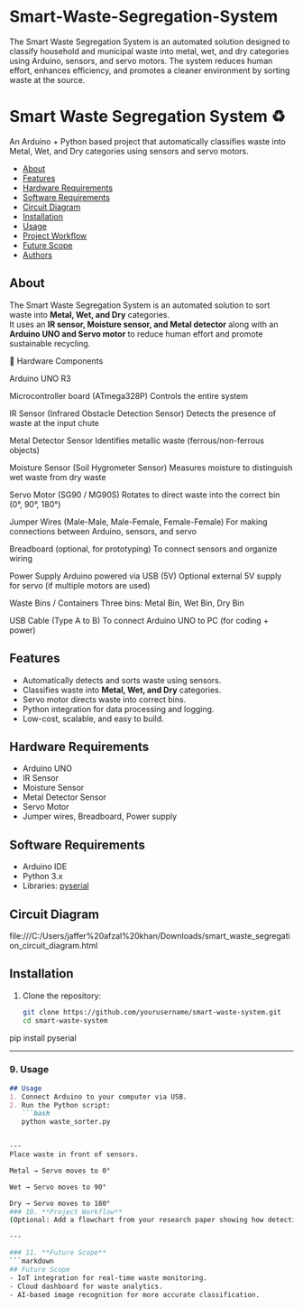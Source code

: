 # Smart-Waste-Segregation-System
The Smart Waste Segregation System is an automated solution designed to classify household and municipal waste into metal, wet, and dry categories using Arduino, sensors, and servo motors. The system reduces human effort, enhances efficiency, and promotes a cleaner environment by sorting waste at the source.
# Smart Waste Segregation System ♻️
An Arduino + Python based project that automatically classifies waste into Metal, Wet, and Dry categories using sensors and servo motors.

- [About](#about)  
- [Features](#features)  
- [Hardware Requirements](#hardware-requirements)  
- [Software Requirements](#software-requirements)  
- [Circuit Diagram](#circuit-diagram)  
- [Installation](#installation)  
- [Usage](#usage)  
- [Project Workflow](#project-workflow)  
- [Future Scope](#future-scope)  
- [Authors](#authors)  

## About  
The Smart Waste Segregation System is an automated solution to sort waste into **Metal, Wet, and Dry** categories.  
It uses an **IR sensor, Moisture sensor, and Metal detector** along with an **Arduino UNO and Servo motor** to reduce human effort and promote sustainable recycling.  

🔌 Hardware Components

Arduino UNO R3

Microcontroller board (ATmega328P)
Controls the entire system

IR Sensor (Infrared Obstacle Detection Sensor)
Detects the presence of waste at the input chute

Metal Detector Sensor
Identifies metallic waste (ferrous/non-ferrous objects)

Moisture Sensor (Soil Hygrometer Sensor)
Measures moisture to distinguish wet waste from dry waste

Servo Motor (SG90 / MG90S)
Rotates to direct waste into the correct bin (0°, 90°, 180°)

Jumper Wires (Male-Male, Male-Female, Female-Female)
For making connections between Arduino, sensors, and servo

Breadboard (optional, for prototyping)
To connect sensors and organize wiring

Power Supply
Arduino powered via USB (5V)
Optional external 5V supply for servo (if multiple motors are used)

Waste Bins / Containers
Three bins: Metal Bin, Wet Bin, Dry Bin

USB Cable (Type A to B)
To connect Arduino UNO to PC (for coding + power)

## Features  
- Automatically detects and sorts waste using sensors.  
- Classifies waste into **Metal, Wet, and Dry** categories.  
- Servo motor directs waste into correct bins.  
- Python integration for data processing and logging.  
- Low-cost, scalable, and easy to build.  

## Hardware Requirements  
- Arduino UNO  
- IR Sensor  
- Moisture Sensor  
- Metal Detector Sensor  
- Servo Motor  
- Jumper wires, Breadboard, Power supply  

## Software Requirements  
- Arduino IDE  
- Python 3.x  
- Libraries: [pyserial](https://pypi.org/project/pyserial/)  

## Circuit Diagram  
file:///C:/Users/jaffer%20afzal%20khan/Downloads/smart_waste_segregation_circuit_diagram.html

## Installation  
1. Clone the repository:  
   ```bash
   git clone https://github.com/yourusername/smart-waste-system.git
   cd smart-waste-system

pip install pyserial


---

### 9. **Usage**
```markdown
## Usage  
1. Connect Arduino to your computer via USB.  
2. Run the Python script:  
   ```bash
   python waste_sorter.py


---
Place waste in front of sensors.

Metal → Servo moves to 0°

Wet → Servo moves to 90°

Dry → Servo moves to 180°
### 10. **Project Workflow**
(Optional: Add a flowchart from your research paper showing how detection works.)  

---

### 11. **Future Scope**
```markdown
## Future Scope  
- IoT integration for real-time waste monitoring.  
- Cloud dashboard for waste analytics.  
- AI-based image recognition for more accurate classification.  

